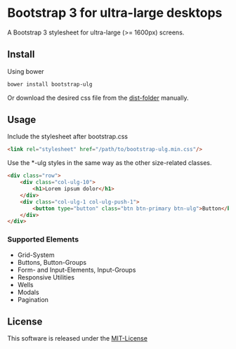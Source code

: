 # Bootstrap 3 for ultra-large desktops

A Bootstrap 3 stylesheet for ultra-large (>= 1600px) screens.

## Install

Using bower

```bash
bower install bootstrap-ulg
```

Or download the desired css file from the [dist-folder](dist/) manually.


## Usage

Include the stylesheet after bootstrap.css

```html
<link rel="stylesheet" href="/path/to/bootstrap-ulg.min.css"/>
```

Use the *-ulg styles in the same way as the other size-related classes.

```html
<div class="row">
    <div class="col-ulg-10">
        <h1>Lorem ipsum dolor</h1>
    </div>
    <div class="col-ulg-1 col-ulg-push-1">
        <button type="button" class="btn btn-primary btn-ulg">Button</button>
    </div>
</div>
```

### Supported Elements

  * Grid-System
  * Buttons, Button-Groups
  * Form- and Input-Elements, Input-Groups
  * Responsive Utilities
  * Wells
  * Modals
  * Pagination


## License

This software is released under the [MIT-License](LICENSE.md)
